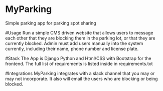 # MyParking
Simple parking app for parking spot sharing

#Usage
Run a simple CMS driven website that allows users to message each other that they are blocking them in the parking lot, or that they are currently blocked.
Admin must add users manually into the system currently, including their name, phone number and license plate.

#Stack
The App is Django Python and Html/CSS with Bootstrap for the frontend.
The full list of requirements is listed inside in requirements.txt

#Integrations
MyParking integrates with a slack channel that you may or may not incorporate.
It also will email the users who are blocking or being blocked.